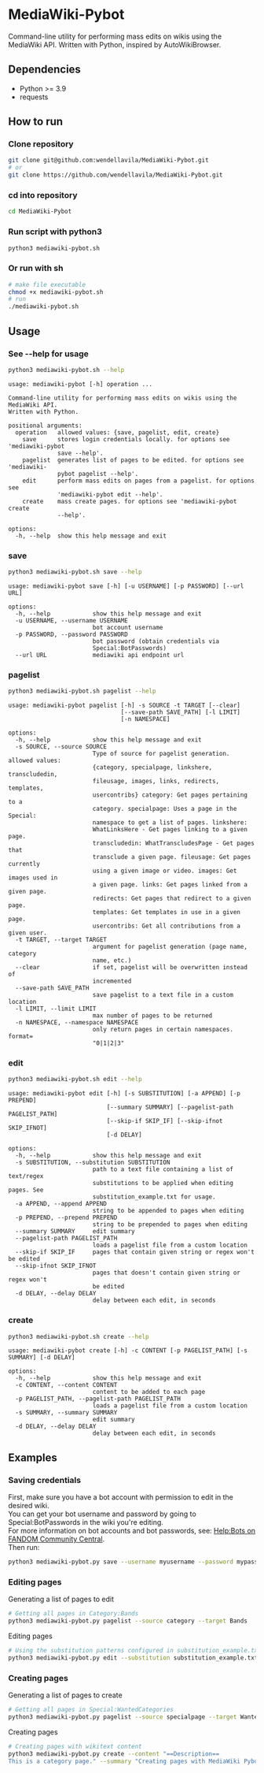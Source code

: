 # MediaWiki-Pybot
Command-line utility for performing mass edits on wikis using the MediaWiki API. Written with Python, inspired by AutoWikiBrowser.

## Dependencies
* Python >= 3.9
* requests

## How to run
### Clone repository
```sh
git clone git@github.com:wendellavila/MediaWiki-Pybot.git
# or
git clone https://github.com/wendellavila/MediaWiki-Pybot.git
```

### cd into repository
```sh
cd MediaWiki-Pybot
```
### Run script with python3
```sh
python3 mediawiki-pybot.sh
```
### Or run with sh
```sh
# make file executable
chmod +x mediawiki-pybot.sh
# run
./mediawiki-pybot.sh
```
## Usage
### See --help for usage
```sh
python3 mediawiki-pybot.sh --help
```
```
usage: mediawiki-pybot [-h] operation ...

Command-line utility for performing mass edits on wikis using the MediaWiki API.
Written with Python.

positional arguments:
  operation   allowed values: {save, pagelist, edit, create}
    save      stores login credentials locally. for options see 'mediawiki-pybot
              save --help'.
    pagelist  generates list of pages to be edited. for options see 'mediawiki-
              pybot pagelist --help'.
    edit      perform mass edits on pages from a pagelist. for options see
              'mediawiki-pybot edit --help'.
    create    mass create pages. for options see 'mediawiki-pybot create
              --help'.

options:
  -h, --help  show this help message and exit
```
### save
```sh
python3 mediawiki-pybot.sh save --help
```
```
usage: mediawiki-pybot save [-h] [-u USERNAME] [-p PASSWORD] [--url URL]

options:
  -h, --help            show this help message and exit
  -u USERNAME, --username USERNAME
                        bot account username
  -p PASSWORD, --password PASSWORD
                        bot password (obtain credentials via
                        Special:BotPasswords)
  --url URL             mediawiki api endpoint url
```
### pagelist
```sh
python3 mediawiki-pybot.sh pagelist --help
```
```
usage: mediawiki-pybot pagelist [-h] -s SOURCE -t TARGET [--clear]
                                [--save-path SAVE_PATH] [-l LIMIT]
                                [-n NAMESPACE]

options:
  -h, --help            show this help message and exit
  -s SOURCE, --source SOURCE
                        Type of source for pagelist generation. allowed values:
                        {category, specialpage, linkshere, transcludedin,
                        fileusage, images, links, redirects, templates,
                        usercontribs} category: Get pages pertaining to a
                        category. specialpage: Uses a page in the Special:
                        namespace to get a list of pages. linkshere:
                        WhatLinksHere - Get pages linking to a given page.
                        transcludedin: WhatTranscludesPage - Get pages that
                        transclude a given page. fileusage: Get pages currently
                        using a given image or video. images: Get images used in
                        a given page. links: Get pages linked from a given page.
                        redirects: Get pages that redirect to a given page.
                        templates: Get templates in use in a given page.
                        usercontribs: Get all contributions from a given user.
  -t TARGET, --target TARGET
                        argument for pagelist generation (page name, category
                        name, etc.)
  --clear               if set, pagelist will be overwritten instead of
                        incremented
  --save-path SAVE_PATH
                        save pagelist to a text file in a custom location
  -l LIMIT, --limit LIMIT
                        max number of pages to be returned
  -n NAMESPACE, --namespace NAMESPACE
                        only return pages in certain namespaces. format=
                        "0|1|2|3"
```
### edit
```sh
python3 mediawiki-pybot.sh edit --help
```
```
usage: mediawiki-pybot edit [-h] [-s SUBSTITUTION] [-a APPEND] [-p PREPEND]
                            [--summary SUMMARY] [--pagelist-path PAGELIST_PATH]
                            [--skip-if SKIP_IF] [--skip-ifnot SKIP_IFNOT]
                            [-d DELAY]

options:
  -h, --help            show this help message and exit
  -s SUBSTITUTION, --substitution SUBSTITUTION
                        path to a text file containing a list of text/regex
                        substitutions to be applied when editing pages. See
                        substitution_example.txt for usage.
  -a APPEND, --append APPEND
                        string to be appended to pages when editing
  -p PREPEND, --prepend PREPEND
                        string to be prepended to pages when editing
  --summary SUMMARY     edit summary
  --pagelist-path PAGELIST_PATH
                        loads a pagelist file from a custom location
  --skip-if SKIP_IF     pages that contain given string or regex won't be edited
  --skip-ifnot SKIP_IFNOT
                        pages that doesn't contain given string or regex won't
                        be edited
  -d DELAY, --delay DELAY
                        delay between each edit, in seconds
```
### create
```sh
python3 mediawiki-pybot.sh create --help
```
```
usage: mediawiki-pybot create [-h] -c CONTENT [-p PAGELIST_PATH] [-s SUMMARY] [-d DELAY]

options:
  -h, --help            show this help message and exit
  -c CONTENT, --content CONTENT
                        content to be added to each page
  -p PAGELIST_PATH, --pagelist-path PAGELIST_PATH
                        loads a pagelist file from a custom location
  -s SUMMARY, --summary SUMMARY
                        edit summary
  -d DELAY, --delay DELAY
                        delay between each edit, in seconds
```

## Examples
### Saving credentials
First, make sure you have a bot account with permission to edit in the desired wiki.<br>
You can get your bot username and password by going to Special:BotPasswords in the wiki you're editing.<br> For more information on bot accounts and bot passwords, see: [Help:Bots on FANDOM Community Central](https://community.fandom.com/wiki/Help:Bots).<br>
Then run:
```sh
python3 mediawiki-pybot.py save --username myusername --password mypassword --url https://mywiki.fandom.com/api.php
```
### Editing pages
Generating a list of pages to edit
```sh
# Getting all pages in Category:Bands
python3 mediawiki-pybot.py pagelist --source category --target Bands
```
Editing pages

```sh
# Using the substitution patterns configured in substitution_example.txt and appending a category to the page
python3 mediawiki-pybot.py edit --substitution substitution_example.txt --append "[[Category:My Edits]]" --summary "Editing pages with MediaWiki-Pybot"
```
### Creating pages
Generating a list of pages to create
```sh
# Getting all pages in Special:WantedCategories
python3 mediawiki-pybot.py pagelist --source specialpage --target WantedCategories
```
Creating pages
```sh
# Creating pages with wikitext content
python3 mediawiki-pybot.py create --content "==Description==
This is a category page." --summary "Creating pages with MediaWiki Pybot"
```